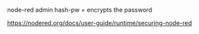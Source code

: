 node-red admin hash-pw = encrypts the password

https://nodered.org/docs/user-guide/runtime/securing-node-red

